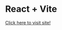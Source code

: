 # React + Vite

[Click here to visit site!](https://663974f3822f9467fd1cb1ad--comfy-torrone-a0f5f4.netlify.app/)
